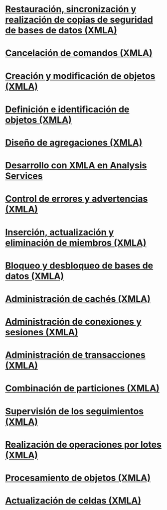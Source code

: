 # [Restauración, sincronización y realización de copias de seguridad de bases de datos (XMLA)](backing-up-restoring-and-synchronizing-databases-xmla.md)
# [Cancelación de comandos (XMLA)](canceling-commands-xmla.md)
# [Creación y modificación de objetos (XMLA)](creating-and-altering-objects-xmla.md)
# [Definición e identificación de objetos (XMLA)](defining-and-identifying-objects-xmla.md)
# [Diseño de agregaciones (XMLA)](designing-aggregations-xmla.md)
# [Desarrollo con XMLA en Analysis Services](developing-with-xmla-in-analysis-services.md)
# [Control de errores y advertencias (XMLA)](handling-errors-and-warnings-xmla.md)
# [Inserción, actualización y eliminación de miembros (XMLA)](inserting-updating-and-dropping-members-xmla.md)
# [Bloqueo y desbloqueo de bases de datos (XMLA)](locking-and-unlocking-databases-xmla.md)
# [Administración de cachés (XMLA)](managing-caches-xmla.md)
# [Administración de conexiones y sesiones (XMLA)](managing-connections-and-sessions-xmla.md)
# [Administración de transacciones (XMLA)](managing-transactions-xmla.md)
# [Combinación de particiones (XMLA)](merging-partitions-xmla.md)
# [Supervisión de los seguimientos (XMLA)](monitoring-traces-xmla.md)
# [Realización de operaciones por lotes (XMLA)](performing-batch-operations-xmla.md)
# [Procesamiento de objetos (XMLA)](processing-objects-xmla.md)
# [Actualización de celdas (XMLA)](updating-cells-xmla.md)

